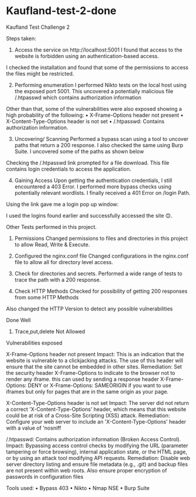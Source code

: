 # Kaufland-test-2-done

Kaufland Test Challenge 2

Steps taken:
1.	Access the service on http://localhost:5001
I found that access to the website is forbidden using an authentication-based access. 
 
I checked the installation and found that some of the permissions to access the files might be restricted.

 
2.	 Performing enumeration
I performed Nikto tests on the local host using the exposed port 5001. This uncovered a potentially malicious file /.htpasswd which contains authorization information
 
Other than that, some of the vulnerabilities were also exposed showing a high probability of the following:
•	X-Frame-Options header not present
•	X-Content-Type-Options header is not set
•	/.htpasswd: Contains authorization information.

3.	Uncovering/ Scanning
Performed a bypass scan using a tool to uncover paths that return a 200 response. I also checked the same using Burp Suite. I uncovered some of the paths as shown below
 
Checking the /.htpasswd link prompted for a file download. This file contains login credentials to access the application.
 

4.	Gaining Access
Upon getting the authentication credentials, I still encountered a 403 Error. I performed more bypass checks using potentially relevant wordlists. I finally received a 401 Error on /login Path.
 
Using the link gave me a login pop up window:

 
I used the logins found earlier and successfully accessed the site 😊.
 
 
 



Other Tests performed in this project.
1.	Permissions
Changed permissions to files and directories in this project to allow Read, Write & Execute.
 
 

2.	Configured the nginx.conf file
Changed configurations in the nginx.conf file to allow all for directory level access.
 
3.	Check for directories and secrets.
Performed a wide range of tests to trace the path with a 200 response.
 
 



4.	Check HTTP Methods
Checked for possibility of getting 200 responses from some HTTP Methods
 
Also changed the HTTP Version to detect any possible vulnerabilities 


Done Well
1.	Trace,put,delete Not Allowed
 


















Vulnerabilities exposed

 
X-Frame-Options header not present
Impact: This is an indication that the website is vulnerable to a clickjacking attacks. The use of this header will ensure that the site cannot be embedded in other sites.
Remediation: Set the security header X-Frame-Options to indicate to the browser not to render any iframe. this can used by sending a response header X-Frame-Options: DENY or X-Frame-Options: SAMEORIGIN if you want to use iframes but only for pages that are in the same origin as your page.

X-Content-Type-Options header is not set
Impact: The server did not return a correct 'X-Content-Type-Options' header, which means that this website could be at risk of a Cross-Site Scripting (XSS) attack.
Remediation: Configure your web server to include an 'X-Content-Type-Options' header with a value of 'nosniff

/.htpasswd: Contains authorization information (Broken Access Control).
Impact: Bypassing access control checks by modifying the URL (parameter tampering or force browsing), internal application state, or the HTML page, or by using an attack tool modifying API requests.
Remediation: Disable web server directory listing and ensure file metadata (e.g., .git) and backup files are not present within web roots. Also ensure proper encryption of passwords in configuration files
 


Tools used:
•	Bypass 403
•	Nikto
•	Nmap NSE
•	Burp Suite
